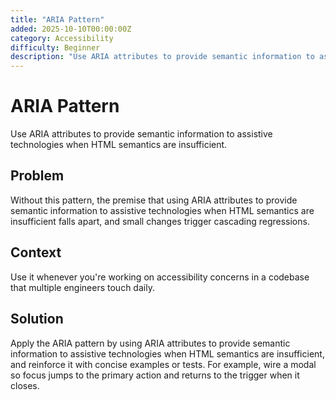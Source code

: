 ```yaml
---
title: "ARIA Pattern"
added: 2025-10-10T00:00:00Z
category: Accessibility
difficulty: Beginner
description: "Use ARIA attributes to provide semantic information to assistive technologies when HTML semantics are insufficient."
---
```

# ARIA Pattern

Use ARIA attributes to provide semantic information to assistive technologies when HTML semantics are insufficient.

## Problem

Without this pattern, the premise that using ARIA attributes to provide semantic information to assistive technologies when HTML semantics are insufficient falls apart, and small changes trigger cascading regressions.

## Context

Use it whenever you're working on accessibility concerns in a codebase that multiple engineers touch daily.

## Solution

Apply the ARIA pattern by using ARIA attributes to provide semantic information to assistive technologies when HTML semantics are insufficient, and reinforce it with concise examples or tests. For example, wire a modal so focus jumps to the primary action and returns to the trigger when it closes.
